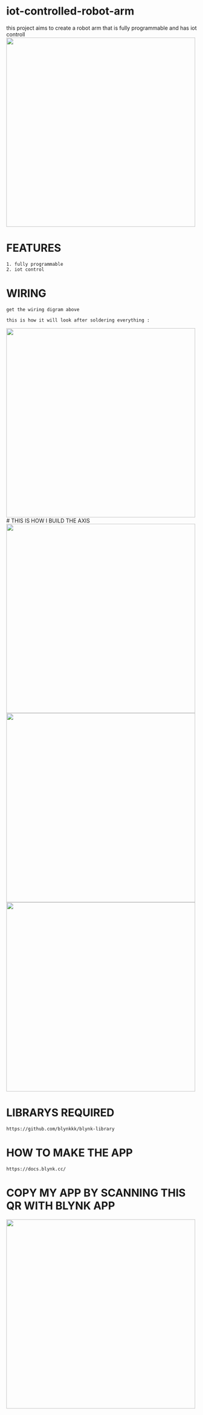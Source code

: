# iot-controlled-robot-arm
this project aims to create a robot arm that is fully programmable and has iot controll
<image src="image/IMG_20200908_105438.jpg" width="500">
   # FEATURES
 ```
1. fully programmable
2. iot control
``` 
  # WIRING
  
```
get the wiring digram above
```
  
```
this is how it will look after soldering everything :
```
 <image src="image/IMG-20200911-WA0009" width="500"> 
   # THIS IS HOW I BUILD THE AXIS
  <image src="image/IMG_20200913_113220" width="500"> 
    <image src="image/IMG_20200913_113213" width="500"> 
<image src="image/IMG_20200913_113204" width="500"> 

 # LIBRARYS REQUIRED
   ```
   https://github.com/blynkkk/blynk-library
   ```
   
 # HOW TO MAKE THE APP
   ```
 https://docs.blynk.cc/
   ```
   # COPY MY APP BY SCANNING THIS QR WITH BLYNK APP
  <image src="image/" width="500"> 
